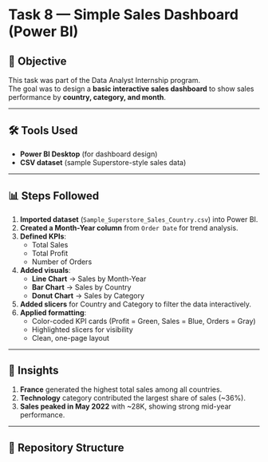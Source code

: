 # Task 8 — Simple Sales Dashboard (Power BI)

## 📌 Objective
This task was part of the Data Analyst Internship program.  
The goal was to design a **basic interactive sales dashboard** to show sales performance by **country, category, and month**.

---

## 🛠 Tools Used
- **Power BI Desktop** (for dashboard design)
- **CSV dataset** (sample Superstore-style sales data)

---

## 📊 Steps Followed
1. **Imported dataset** (`Sample_Superstore_Sales_Country.csv`) into Power BI.
2. **Created a Month-Year column** from `Order Date` for trend analysis.
3. **Defined KPIs**:
   - Total Sales  
   - Total Profit  
   - Number of Orders  
4. **Added visuals**:
   - **Line Chart** → Sales by Month-Year  
   - **Bar Chart** → Sales by Country  
   - **Donut Chart** → Sales by Category  
5. **Added slicers** for Country and Category to filter the data interactively.
6. **Applied formatting**:
   - Color-coded KPI cards (Profit = Green, Sales = Blue, Orders = Gray)  
   - Highlighted slicers for visibility  
   - Clean, one-page layout  

---

## 📌 Insights
1. **France** generated the highest total sales among all countries.  
2. **Technology** category contributed the largest share of sales (~36%).  
3. **Sales peaked in May 2022** with ~28K, showing strong mid-year performance.  

---

## 📂 Repository Structure
